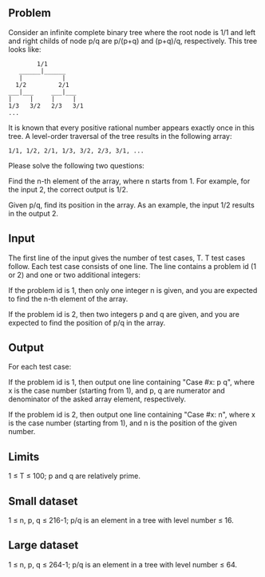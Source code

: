 ## Problem
Consider an infinite complete binary tree where the root node is 1/1 and left
and right childs of node p/q are p/(p+q) and (p+q)/q, respectively. This tree
looks like:

```
        1/1
   ______|______
   |           |
  1/2         2/1
___|___     ___|___
|     |     |     |
1/3   3/2   2/3   3/1
...
```

It is known that every positive rational number appears exactly once in this
tree. A level-order traversal of the tree results in the following array:

```
1/1, 1/2, 2/1, 1/3, 3/2, 2/3, 3/1, ...
```

Please solve the following two questions:

Find the n-th element of the array, where n starts from 1. For example,
for the input 2, the correct output is 1/2.

Given p/q, find its position in the array. As an example, the input 1/2 results
in the output 2.

## Input
The first line of the input gives the number of test cases, T. T test cases
follow. Each test case consists of one line. The line contains a problem id
(1 or 2) and one or two additional integers:

If the problem id is 1, then only one integer n is given, and you are expected
to find the n-th element of the array.

If the problem id is 2, then two integers p and q are given, and you are
expected to find the position of p/q in the array.

## Output
For each test case:

If the problem id is 1, then output one line containing "Case #x: p q",
where x is the case number (starting from 1), and p, q are numerator and
denominator of the asked array element, respectively.

If the problem id is 2, then output one line containing "Case #x: n", where x is
the case number (starting from 1), and n is the position of the given number.

## Limits
1 ≤ T ≤ 100; p and q are relatively prime.

## Small dataset
1 ≤ n, p, q ≤ 216-1; p/q is an element in a tree with level number ≤ 16.

## Large dataset
1 ≤ n, p, q ≤ 264-1; p/q is an element in a tree with level number ≤ 64.
